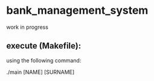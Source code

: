 # bank_management_system

work in progress

## execute (Makefile):

using the following command:

./main [NAME] [SURNAME]

